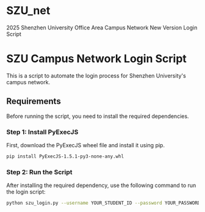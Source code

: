 # SZU_net
2025 Shenzhen University Office Area Campus Network New Version Login Script


# SZU Campus Network Login Script

This is a script to automate the login process for Shenzhen University's campus network.

## Requirements

Before running the script, you need to install the required dependencies.

### Step 1: Install PyExecJS

First, download the PyExecJS wheel file and install it using pip.

```bash
pip install PyExecJS-1.5.1-py3-none-any.whl
```

### Step 2: Run the Script
After installing the required dependency, use the following command to run the login script:

```bash
python szu_login.py --username YOUR_STUDENT_ID --password YOUR_PASSWORD
```
